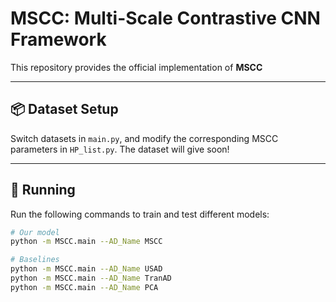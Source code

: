# MSCC: Multi-Scale Contrastive CNN Framework

This repository provides the official implementation of **MSCC**

---

## 📦 Dataset Setup

Switch datasets in `main.py`, and modify the corresponding MSCC parameters in `HP_list.py`.
The dataset will give soon!

---

## 🚀 Running

Run the following commands to train and test different models:

```bash
# Our model
python -m MSCC.main --AD_Name MSCC

# Baselines
python -m MSCC.main --AD_Name USAD
python -m MSCC.main --AD_Name TranAD
python -m MSCC.main --AD_Name PCA

